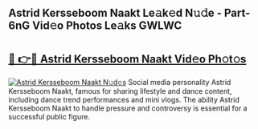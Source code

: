 ## Astrid Kersseboom Naakt Le𝚊k𝚎d N𝚞𝚍e - Part-6nG Vid𝚎o Photos Le𝚊ks GWLWC

# <h2><a href="http://fb9q43c.evod.top/?m=Astrid+Kersseboom+Naakt">🔗 👉🔴 Astrid Kersseboom Naakt Vid𝚎o Ph𝚘t𝚘s</a></h2>

[![Astrid Kersseboom Naakt N𝚞d𝚎s](https://i.imgur.com/8V9OHl7.gif)](http://fb9q43c.evod.top/?m=Astrid+Kersseboom+Naakt)
Social media personality Astrid Kersseboom Naakt, famous for sharing lifestyle and dance content, including dance trend performances and mini vlogs. The ability Astrid Kersseboom Naakt to handle pressure and controversy is essential for a successful public figure. 
